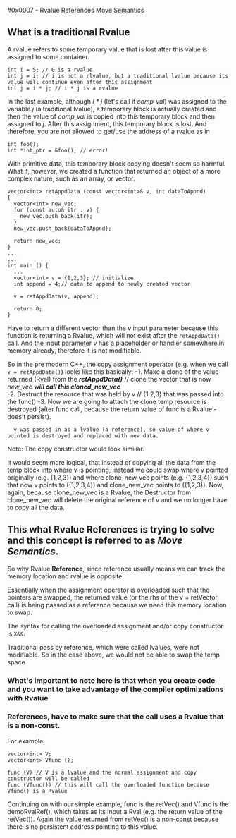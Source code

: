 #0x0007 - Rvalue References Move Semantics

## What is a traditional Rvalue
A rvalue refers to some temporary value that is lost after this value is assigned to some container. 

```
int i = 5; // 0 is a rvalue
int j = i; // i is not a rlvalue, but a traditional lvalue because its value will continue even after this assignment
int j = i * j; // i * j is a rvalue
```

In the last example, although *i * j* (let's call it _comp_val_) was assigned to the variable *j* (a traditional lvalue), a temporary block is actually created and then the value of _comp_val_ is copied into this temporary block and then assigned to *j*.  After this assignment, this temporary block is lost.  And therefore, you are not allowed to get/use the address of a rvalue as in  
  ```
  int foo();
  int *int_ptr = &foo(); // error!
  ```

With primitive data, this temporary block copying doesn't seem so harmful.  What if, however, we created a function that returned an object of a more complex nature, such as an array, or vector.

```
vector<int> retAppdData (const vector<int>& v, int dataToAppnd)
{
  vector<int> new_vec;
  for (const auto& itr : v) {
    new_vec.push_back(itr);
  }
  new_vec.push_back(dataToAppnd);
  
  return new_vec;
}
...
...
int main () {
  ...
  vector<int> v = {1,2,3}; // initialize
  int append = 4;// data to append to newly created vector
  
  v = retAppdData(v, append);
  
  return 0;
}
```

Have to return a different vector than the _v_ input parameter because this function is returning a Rvalue, which will not exist after the ``` retAppdData() ``` call.  And the input parameter _v_ has a placeholder or handler somewhere in memory already, therefore it is not modifiable.

So in the pre modern C++, the copy assignment operator (e.g. when we call ``` v = retAppdData() ```) looks like this basically:
  -1. Make a clone of the value returned (Rval) from the ***retAppdData()*** // clone the vector that is now _new_vec_ 
      ***_will call this cloned_new_vec_***  
  -2. Destruct the resource that was held by v // {1,2,3} that was passed into the func() 
  -3. Now we are going to attach the clone temp resource is destroyed (after func call, because the return value of func is a Rvalue -       does't persist).
      
      v was passed in as a lvalue (a reference), so value of where v pointed is destroyed and replaced with new data.
     
Note: The copy constructor would look similiar.

It would seem more logical, that instead of copying all the data from the temp block into where v is pointing, instead we could swap where v pointed originally (e.g. {1,2,3}) and where clone_new_vec points (e.g. {1,2,3,4}) such that now v points to ({1,2,3,4}) and clone_new_vec points to ({1,2,3}).  Now, again, because clone_new_vec is a Rvalue, the Destructor from clone_new_vec will delete the original reference of v and we no longer have to copy all the data.

## This what Rvalue References is trying to solve and this concept is referred to as ***Move Semantics***.
So why Rvalue **Reference**, since reference usually means we can track the memory location and rvalue is opposite.

Essentially when the assignment operator is overloaded such that the pointers are swapped, the returned value (or the rhs of the
  v = retVector call) is being passed as a reference because we need this memory location to swap.
  
 The syntax for calling the overloaded assignment and/or copy constructor is ```X&&```.  
  
Traditional pass by reference, which were called lvalues, were not modifiable.  So in the case above, we would not be able to swap the temp space

### What's important to note here is that when you create code and you want to take advantage of the compiler optimizations with Rvalue 
### References, have to make sure that the call uses a Rvalue that is a non-const.

For example:
```
vector<int> V;
vector<int> Vfunc ();

func (V) // V is a lvalue and the normal assignment and copy constructor will be called
func (Vfunc()) // this will call the overloaded function because Vfunc() is a Rvalue
```
Continuing on with our simple example, func is the retVec() and Vfunc is the demoRvalRef(), which takes as its input a Rval (e.g. the return value of the retVec()).  Again the value returned from retVec() is a non-const because there is no persistent address pointing to this value.
